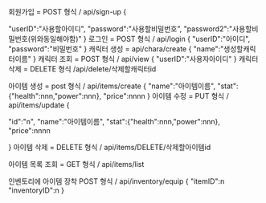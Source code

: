 회원가입 =  POST 형식 /  api/sign-up
{

"userID":"사용할아이디",
"password":"사용할비밀번호",
"password2":"사용할비밀번호(위와동일해야함)"
}
로그인 = POST 형식 /  api/login
{
    "userID":"아이디",
    "password":"비밀번호"
}
캐릭터 생성 = api/chara/create
{
    "name":"생성할캐릭터이름"
}
캐릭터 조회 = POST 형식 / api/view
{
    "userID":"사용자아이디"
}
캐릭터 삭제 = DELETE 형식 /api/delete/삭제할캐릭터id

아이템 생성 = post 형식 / api/items/create
{
    "name":"아이템이름",
    "stat":{"health":nnn,"power":nnn},
    "price":nnnn
}
아이템 수정 = PUT 형식 / api/items/update
{

"id":"n",
"name":"아이템이름",
    "stat":{"health":nnn,"power":nnn},
    "price":nnnn

}
아이템 삭제 = DELETE 형식 / api/items/DELETE/삭제할아이템id

아이템 목록 조회 = GET 형식 / api/items/list

인벤토리에 아이템 장착 POST 형식 / api/inventory/equip
{
    "itemID":n
    "inventoryID":n
}